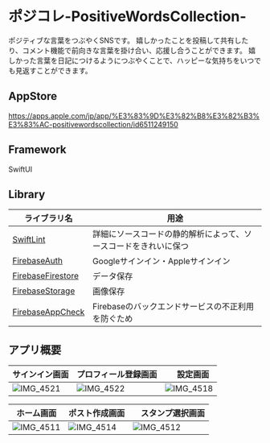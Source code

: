 # ポジコレ-PositiveWordsCollection-
ポジティブな言葉をつぶやくSNSです。
嬉しかったことを投稿して共有したり、コメント機能で前向きな言葉を掛け合い、応援し合うことができます。
嬉しかった言葉を日記につけるようにつぶやくことで、ハッピーな気持ちをいつでも見返すことができます。

## AppStore
https://apps.apple.com/jp/app/%E3%83%9D%E3%82%B8%E3%82%B3%E3%83%AC-positivewordscollection/id6511249150
## Framework
SwiftUI

## Library
| ライブラリ名  | 用途 |
| ------------- | ------------- |
| [SwiftLint](https://github.com/realm/realm-swift) | 詳細にソースコードの静的解析によって、ソースコードをきれいに保つ |
| [FirebaseAuth](https://github.com/firebase/firebase-ios-sdk)  | Googleサインイン・Appleサインイン   |
| [FirebaseFirestore](https://github.com/firebase/firebase-ios-sdk)  | データ保存 |
| [FirebaseStorage](https://github.com/firebase/firebase-ios-sdk) | 画像保存  |
| [FirebaseAppCheck](https://github.com/firebase/firebase-ios-sdk)  | Firebaseのバックエンドサービスの不正利用を防ぐため  |

## アプリ概要

| サインイン画面  | プロフィール登録画面 |　設定画面 |
| ------------- | ------------- | ------------- |
| ![IMG_4521](https://github.com/user-attachments/assets/abe54dc3-3f20-4b7e-aa1b-61b1ef0cd03b) | ![IMG_4522](https://github.com/user-attachments/assets/23460a8b-4ec7-4560-944b-c38fb46de806) | ![IMG_4518](https://github.com/user-attachments/assets/7ba710c2-30f7-4710-a358-ee417948f1d0) |

| ホーム画面  | ポスト作成画面 |　スタンプ選択画面 |
| ------------- | ------------- | ------------- | 
| ![IMG_4511](https://github.com/user-attachments/assets/400eea1d-7ca9-4d7b-b0ed-5e219b9c6a22) | ![IMG_4514](https://github.com/user-attachments/assets/7d917c92-112a-482d-a840-e096fb758257) | ![IMG_4512](https://github.com/user-attachments/assets/7b4865c5-eefe-4c06-9c2f-f965da130d87) |


